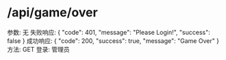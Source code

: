 # /api/game/over

参数: 无
失败响应: {
"code": 401,
"message": "Please Login!",
"success": false
}
成功响应: {
"code": 200,
"success": true,
"message": "Game Over"
}
方法: GET
登录: 管理员